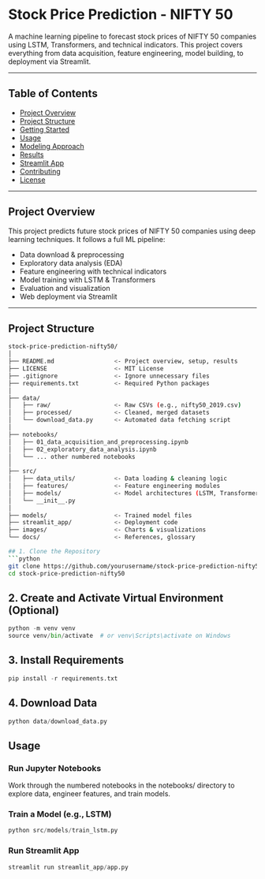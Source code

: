 # Stock Price Prediction - NIFTY 50

A machine learning pipeline to forecast stock prices of NIFTY 50 companies using LSTM, Transformers, and technical indicators. This project covers everything from data acquisition, feature engineering, model building, to deployment via Streamlit.

---

## Table of Contents

- [Project Overview](#project-overview)
- [Project Structure](#project-structure)
- [Getting Started](#getting-started)
- [Usage](#usage)
- [Modeling Approach](#modeling-approach)
- [Results](#results)
- [Streamlit App](#streamlit-app)
- [Contributing](#contributing)
- [License](#license)

---

## Project Overview

This project predicts future stock prices of NIFTY 50 companies using deep learning techniques. It follows a full ML pipeline:
- Data download & preprocessing
- Exploratory data analysis (EDA)
- Feature engineering with technical indicators
- Model training with LSTM & Transformers
- Evaluation and visualization
- Web deployment via Streamlit

---

## Project Structure

```bash
stock-price-prediction-nifty50/
│
├── README.md                 <- Project overview, setup, results
├── LICENSE                   <- MIT License
├── .gitignore                <- Ignore unnecessary files
├── requirements.txt          <- Required Python packages
│
├── data/
│   ├── raw/                  <- Raw CSVs (e.g., nifty50_2019.csv)
│   ├── processed/            <- Cleaned, merged datasets
│   └── download_data.py      <- Automated data fetching script
│
├── notebooks/
│   ├── 01_data_acquisition_and_preprocessing.ipynb
│   ├── 02_exploratory_data_analysis.ipynb
│   └── ... other numbered notebooks
│
├── src/
│   ├── data_utils/           <- Data loading & cleaning logic
│   ├── features/             <- Feature engineering modules
│   ├── models/               <- Model architectures (LSTM, Transformer)
│   └── __init__.py
│
├── models/                   <- Trained model files
├── streamlit_app/            <- Deployment code
├── images/                   <- Charts & visualizations
└── docs/                     <- References, glossary

## 1. Clone the Repository
```python
git clone https://github.com/yourusername/stock-price-prediction-nifty50.git
cd stock-price-prediction-nifty50
```
## 2. Create and Activate Virtual Environment (Optional)
```python
python -m venv venv
source venv/bin/activate  # or venv\Scripts\activate on Windows
```
## 3. Install Requirements
```python
pip install -r requirements.txt
```
## 4. Download Data
```python
python data/download_data.py
```
## Usage
### Run Jupyter Notebooks

Work through the numbered notebooks in the notebooks/ directory to explore data, engineer features, and train models.

### Train a Model (e.g., LSTM)
```python
python src/models/train_lstm.py
```
### Run Streamlit App
```python
streamlit run streamlit_app/app.py
```
